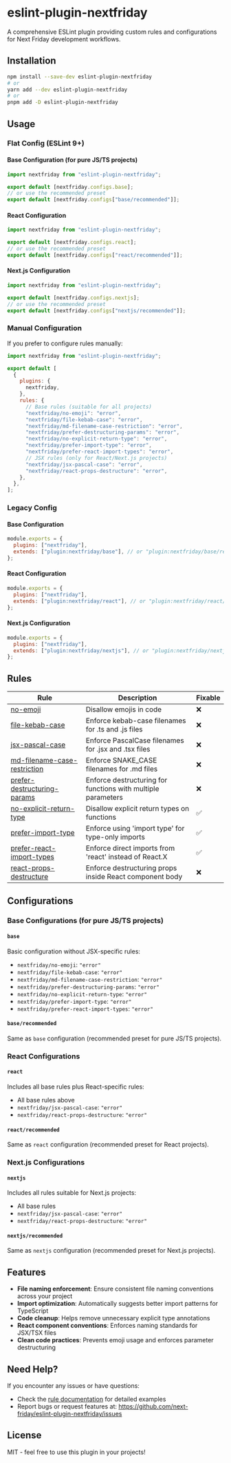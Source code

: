 # eslint-plugin-nextfriday

A comprehensive ESLint plugin providing custom rules and configurations for Next Friday development workflows.

## Installation

```bash
npm install --save-dev eslint-plugin-nextfriday
# or
yarn add --dev eslint-plugin-nextfriday
# or
pnpm add -D eslint-plugin-nextfriday
```

## Usage

### Flat Config (ESLint 9+)

#### Base Configuration (for pure JS/TS projects)

```js
import nextfriday from "eslint-plugin-nextfriday";

export default [nextfriday.configs.base];
// or use the recommended preset
export default [nextfriday.configs["base/recommended"]];
```

#### React Configuration

```js
import nextfriday from "eslint-plugin-nextfriday";

export default [nextfriday.configs.react];
// or use the recommended preset
export default [nextfriday.configs["react/recommended"]];
```

#### Next.js Configuration

```js
import nextfriday from "eslint-plugin-nextfriday";

export default [nextfriday.configs.nextjs];
// or use the recommended preset
export default [nextfriday.configs["nextjs/recommended"]];
```

### Manual Configuration

If you prefer to configure rules manually:

```js
import nextfriday from "eslint-plugin-nextfriday";

export default [
  {
    plugins: {
      nextfriday,
    },
    rules: {
      // Base rules (suitable for all projects)
      "nextfriday/no-emoji": "error",
      "nextfriday/file-kebab-case": "error",
      "nextfriday/md-filename-case-restriction": "error",
      "nextfriday/prefer-destructuring-params": "error",
      "nextfriday/no-explicit-return-type": "error",
      "nextfriday/prefer-import-type": "error",
      "nextfriday/prefer-react-import-types": "error",
      // JSX rules (only for React/Next.js projects)
      "nextfriday/jsx-pascal-case": "error",
      "nextfriday/react-props-destructure": "error",
    },
  },
];
```

### Legacy Config

#### Base Configuration

```js
module.exports = {
  plugins: ["nextfriday"],
  extends: ["plugin:nextfriday/base"], // or "plugin:nextfriday/base/recommended"
};
```

#### React Configuration

```js
module.exports = {
  plugins: ["nextfriday"],
  extends: ["plugin:nextfriday/react"], // or "plugin:nextfriday/react/recommended"
};
```

#### Next.js Configuration

```js
module.exports = {
  plugins: ["nextfriday"],
  extends: ["plugin:nextfriday/nextjs"], // or "plugin:nextfriday/nextjs/recommended"
};
```

## Rules

| Rule                                                                       | Description                                                  | Fixable |
| -------------------------------------------------------------------------- | ------------------------------------------------------------ | ------- |
| [no-emoji](docs/rules/NO_EMOJI.md)                                         | Disallow emojis in code                                      | ❌      |
| [file-kebab-case](docs/rules/FILE_KEBAB_CASE.md)                           | Enforce kebab-case filenames for .ts and .js files           | ❌      |
| [jsx-pascal-case](docs/rules/JSX_PASCAL_CASE.md)                           | Enforce PascalCase filenames for .jsx and .tsx files         | ❌      |
| [md-filename-case-restriction](docs/rules/MD_FILENAME_CASE_RESTRICTION.md) | Enforce SNAKE_CASE filenames for .md files                   | ❌      |
| [prefer-destructuring-params](docs/rules/PREFER_DESTRUCTURING_PARAMS.md)   | Enforce destructuring for functions with multiple parameters | ❌      |
| [no-explicit-return-type](docs/rules/NO_EXPLICIT_RETURN_TYPE.md)           | Disallow explicit return types on functions                  | ✅      |
| [prefer-import-type](docs/rules/PREFER_IMPORT_TYPE.md)                     | Enforce using 'import type' for type-only imports            | ✅      |
| [prefer-react-import-types](docs/rules/PREFER_REACT_IMPORT_TYPES.md)       | Enforce direct imports from 'react' instead of React.X       | ✅      |
| [react-props-destructure](docs/rules/REACT_PROPS_DESTRUCTURE.md)           | Enforce destructuring props inside React component body      | ❌      |

## Configurations

### Base Configurations (for pure JS/TS projects)

#### `base`

Basic configuration without JSX-specific rules:

- `nextfriday/no-emoji`: `"error"`
- `nextfriday/file-kebab-case`: `"error"`
- `nextfriday/md-filename-case-restriction`: `"error"`
- `nextfriday/prefer-destructuring-params`: `"error"`
- `nextfriday/no-explicit-return-type`: `"error"`
- `nextfriday/prefer-import-type`: `"error"`
- `nextfriday/prefer-react-import-types`: `"error"`

#### `base/recommended`

Same as `base` configuration (recommended preset for pure JS/TS projects).

### React Configurations

#### `react`

Includes all base rules plus React-specific rules:

- All base rules above
- `nextfriday/jsx-pascal-case`: `"error"`
- `nextfriday/react-props-destructure`: `"error"`

#### `react/recommended`

Same as `react` configuration (recommended preset for React projects).

### Next.js Configurations

#### `nextjs`

Includes all rules suitable for Next.js projects:

- All base rules
- `nextfriday/jsx-pascal-case`: `"error"`
- `nextfriday/react-props-destructure`: `"error"`

#### `nextjs/recommended`

Same as `nextjs` configuration (recommended preset for Next.js projects).

## Features

- **File naming enforcement**: Ensure consistent file naming conventions across your project
- **Import optimization**: Automatically suggests better import patterns for TypeScript
- **Code cleanup**: Helps remove unnecessary explicit type annotations
- **React component conventions**: Enforces naming standards for JSX/TSX files
- **Clean code practices**: Prevents emoji usage and enforces parameter destructuring

## Need Help?

If you encounter any issues or have questions:

- Check the [rule documentation](docs/rules) for detailed examples
- Report bugs or request features at: <https://github.com/next-friday/eslint-plugin-nextfriday/issues>

## License

MIT - feel free to use this plugin in your projects!
